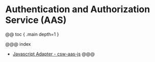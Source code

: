 # Authentication and Authorization Service (AAS)

@@ toc { .main depth=1 }

@@@ index
 - [Javascript Adapter - csw-aas-js](aas/csw-aas-js.md)
@@@
